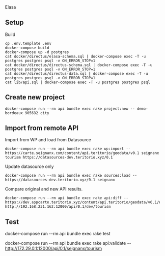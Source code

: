 Elasa

## Setup

Build
```
cp .env.template .env
docker-compose build
docker-compose up -d postgres
cat docker/directus/elasa-schema.sql | docker-compose exec -T -u postgres postgres psql -v ON_ERROR_STOP=1
cat docker/directus/directus-schema.sql | docker-compose exec -T -u postgres postgres psql -v ON_ERROR_STOP=1
cat docker/directus/directus-data.sql | docker-compose exec -T -u postgres postgres psql -v ON_ERROR_STOP=1
cat lib/api.sql | docker-compose exec -T -u postgres postgres psql
```

## Create new project

```
docker-compose run --rm api bundle exec rake project:new -- demo-bordeaux 905682 city
```

## Import from remote API

Import from WP and load from Datasource
```
docker-compose run --rm api bundle exec rake wp:import -- https://carte.seignanx.com/content/api.teritorio/geodata/v0.1 seignanx tourism https://datasources-dev.teritorio.xyz/0.1
```

Update datasource only
```
docker-compose run --rm api bundle exec rake sources:load -- https://datasources-dev.teritorio.xyz/0.1 seignanx
```

Compare original and new API results.
```
docker-compose run --rm api bundle exec rake api:diff -- https://dev.appcarto.teritorio.xyz/content/api.teritorio/geodata/v0.1/dev/tourism http://192.168.231.162:12000/api/0.1/dev/tourism
```

## Test

docker-compose run --rm api bundle exec rake test

docker-compose run --rm api bundle exec rake api:validate -- http://172.29.0.1:12000/api/0.1/seignanx/tourism
